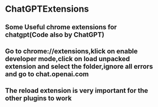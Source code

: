 # ChatGPTExtensions
Some Useful chrome extensions for chatgpt(Code also by ChatGPT)
---
Go to chrome://extensions,klick on enable developer mode,click on load unpacked extension and select the folder,ignore all errors and go to chat.openai.com
---
The reload extension is very important for the other plugins to work
---
